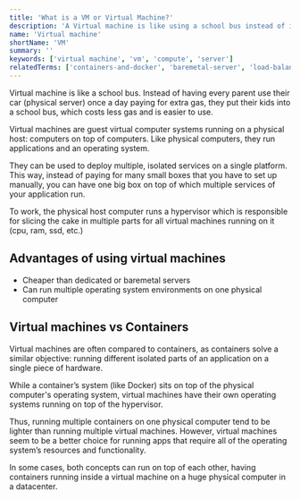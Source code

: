 ```yaml
---
title: 'What is a VM or Virtual Machine?'
description: 'A Virtual machine is like using a school bus instead of individual cars to bring children to school: shared resources, less expensive & easier to use.'
name: 'Virtual machine'
shortName: 'VM'
summary: ''
keywords: ['virtual machine', 'vm', 'compute', 'server']
relatedTerms: ['containers-and-docker', 'baremetal-server', 'load-balancer']
---
```


Virtual machine is like a school bus. Instead of having every parent use their car (physical server) once a day paying for extra gas, they put their kids into a school bus, which costs less gas and is easier to use.

Virtual machines are guest virtual computer systems running on a physical host: computers on top of computers. Like physical computers, they run applications and an operating system.

They can be used to deploy multiple, isolated services on a single platform. This way, instead of paying for many small boxes that you have to set up manually, you can have one big box on top of which multiple services of your application run.

To work, the physical host computer runs a hypervisor which is responsible for slicing the cake in multiple parts for all virtual machines running on it (cpu, ram, ssd, etc.)

## Advantages of using virtual machines

- Cheaper than dedicated or baremetal servers
- Can run multiple operating system environments on one physical computer

## Virtual machines vs Containers

Virtual machines are often compared to containers, as containers solve a similar objective: running different isolated parts of an application on a single piece of hardware.

While a container’s system (like Docker) sits on top of the physical computer's operating system, virtual machines have their own operating systems running on top of the hypervisor.

Thus, running multiple containers on one physical computer tend to be lighter than running multiple virtual machines. However, virtual machines seem to be a better choice for running apps that require all of the operating system’s resources and functionality.

In some cases, both concepts can run on top of each other, having containers running inside a virtual machine on a huge physical computer in a datacenter.
